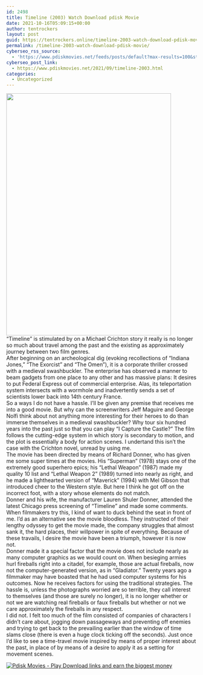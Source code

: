 ```yaml
---
id: 2498
title: Timeline (2003) Watch Download pdisk Movie
date: 2021-10-16T05:09:15+00:00
author: tentrockers
layout: post
guid: https://tentrockers.online/timeline-2003-watch-download-pdisk-movie/
permalink: /timeline-2003-watch-download-pdisk-movie/
cyberseo_rss_source:
  - 'https://www.pdiskmovies.net/feeds/posts/default?max-results=100&start-index=301'
cyberseo_post_link:
  - https://www.pdiskmovies.net/2021/09/timeline-2003.html
categories:
  - Uncategorized
---
```

<div class="separator">
  <a href="https://1.bp.blogspot.com/-30PVSfYvSAE/YUs0o7j8ABI/AAAAAAAAATM/J7D-2kIWYakNBODfbz4m6ylqlLhOHLi5QCLcBGAsYHQ/s712/Timeline%2B%25282003%2529%2BWatch%2BDownload%2Bpdisk%2BMovie.jpg" imageanchor="1"><img loading="lazy" border="0" data-original-height="712" data-original-width="485" height="640" src="https://1.bp.blogspot.com/-30PVSfYvSAE/YUs0o7j8ABI/AAAAAAAAATM/J7D-2kIWYakNBODfbz4m6ylqlLhOHLi5QCLcBGAsYHQ/w436-h640/Timeline%2B%25282003%2529%2BWatch%2BDownload%2Bpdisk%2BMovie.jpg" width="436" /></a>
</div>



<div>
  <div>
    <span>&#8220;Timeline&#8221; is stimulated by on a Michael Crichton story it really is no longer so much about travel among the past and the existing as approximately journey between two film genres.</span>
  </div>
  
  <div>
    <span>After beginning on an archeological dig (evoking recollections of &#8220;Indiana Jones,&#8221; &#8220;The Exorcist&#8221; and &#8220;The Omen&#8221;), it is a corporate thriller crossed with a medieval swashbuckler. The enterprise has observed a manner to beam gadgets from one place to any other and has massive plans: It desires to put Federal Express out of commercial enterprise. Alas, its teleportation system intersects with a wormhole and inadvertently sends a set of scientists lower back into 14th century France.</span>
  </div>
  
  <div>
    <span>So a ways I do not have a hassle. I&#8217;ll be given any premise that receives me into a good movie. But why can the screenwriters Jeff Maguire and George Nolfi think about not anything more interesting for their heroes to do than immerse themselves in a medieval swashbuckler? Why tour six hundred years into the past just so that you can play &#8220;I Capture the Castle?&#8221; The film follows the cutting-edge system in which story is secondary to motion, and the plot is essentially a body for action scenes. I undertand this isn&#8217;t the case with the Crichton novel, unread by using me.</span>
  </div>
  
  <div>
    <span>The movie has been directed by means of Richard Donner, who has given me some super times at the movies. His &#8220;Superman&#8221; (1978) stays one of the extremely good superhero epics; his &#8220;Lethal Weapon&#8221; (1987) made my quality 10 list and &#8220;Lethal Weapon 2&#8221; (1989) turned into nearly as right, and he made a lighthearted version of &#8220;Maverick&#8221; (1994) with Mel Gibson that introduced cheer to the Western style. But here I think he got off on the incorrect foot, with a story whose elements do not match.</span>
  </div>
  
  <div>
    <span>Donner and his wife, the manufacturer Lauren Shuler Donner, attended the latest Chicago press screening of &#8220;Timeline&#8221; and made some comments. When filmmakers try this, I kind of want to duck behind the seat in front of me. I&#8217;d as an alternative see the movie bloodless. They instructed of their lengthy odyssey to get the movie made, the company struggles that almost sank it, the hard places, their willpower in spite of everything. Because of these travails, I desire the movie have been a triumph, however it is now not.</span>
  </div>
  
  <div>
    <span>Donner made it a special factor that the movie does not include nearly as many computer graphics as we would count on. When besieging armies hurl fireballs right into a citadel, for example, those are actual fireballs, now not the computer-generated version, as in &#8220;Gladiator.&#8221; Twenty years ago a filmmaker may have boasted that he had used computer systems for his outcomes. Now he receives factors for using the traditional strategies. The hassle is, unless the photographs worried are so terrible, they call interest to themselves (and those are surely no longer), it is no longer whether or not we are watching real fireballs or faux fireballs but whether or not we care approximately the fireballs in any respect.</span>
  </div>
  
  <div>
    <span>I did not. I felt too much of the film consisted of companies of characters I didn&#8217;t care about, jogging down passageways and preventing off enemies and trying to get back to the prevailing earlier than the window of time slams close (there is even a huge clock ticking off the seconds). Just once I&#8217;d like to see a time-travel movie inspired by means of proper interest about the past, in place of by means of a desire to apply it as a setting for movement scenes.</span>
  </div>
</div>

[![](https://1.bp.blogspot.com/-a93bp85aB6g/YUXjACCiX3I/AAAAAAAAbQE/GHmPI7h0af0tqn6tYzd0cdrDv9Hu9LUSACLcBGAsYHQ/s16000/Play_it_New-removebg-preview.png "Pdisk Movies - Play Download links and earn the biggest money")](https://www.pdisk.me/share-video?videoid=nv2ljd000kb9)
